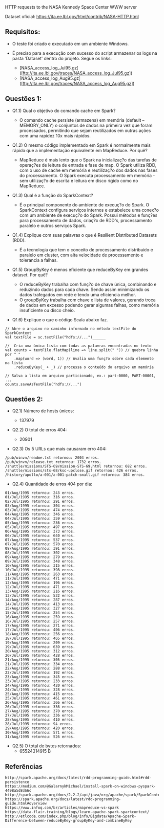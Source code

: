 
HTTP requests to the NASA Kennedy Space Center WWW server

Dataset oficial: https://ita.ee.lbl.gov/html/contrib/NASA-HTTP.html

## Requisitos:

* O teste foi criado e executado em um ambiente Windows.

* É preciso para a execução com sucesso do script armazenar os logs na pasta 'Dataset' dentro do projeto. Segue os links:
    - [NASA_access_log_Jul95.gz] ([ftp://ita.ee.lbl.gov/traces/NASA_access_log_Jul95.gz])
    - [NASA_access_log_Aug95.gz] ([ftp://ita.ee.lbl.gov/traces/NASA_access_log_Aug95.gz])
    
## Questões 1:

* Q1.1) Qual o objetivo do comando cache em Spark?
    - O comando cache persiste (armazena) em memória (default – MEMORY_ONLY) o conjuntos de dados na primeira vez que foram processados, permitindo que sejam reutilizados em outras ações com uma rapidez 10x mais rápidos.


* Q1.2) O mesmo código implementado em Spark é normalmente mais rápido que a implementação equivalente em MapReduce. Por quê?
    - MapReduce é mais lento que o Spark na inicializaç?o das tarefas de operaç?es de leitura de entrada e fase de map. O Spark utiliza RDD, com o uso de cache em memória e reutilizaç?o dos dados nas fases do processamento. O Spark executa processamento em memória - sem utilizaç?o de escrita e leitura em disco rígido como no MapReduce.


* Q1.3) Qual é a função do SparkContext?
    - É o principal componente do ambiente de execuç?o do Spark. O SparkContext configura serviços internos e estabelece uma conex?o com um ambiente de execuç?o do Spark. Possui métodos e funç?es para processamento de dados, criaç?o de RDD's, processamento paralelo e outros serviços Spark.


* Q1.4) Explique com suas palavras o que é Resilient Distributed Datasets (RDD).
    - É a tecnologia que tem o conceito de processamento distribuído e paralelo em cluster, com alta velocidade de processamento e tolerancia a falhas.


* Q1.5) GroupByKey é menos eficiente que reduceByKey em grandes dataset. Por quê?
    - O reduceByKey trabalha com funç?o de chave única, combinando e reduzindo dados para cada chave. Sendo assim minimizando os dados trafegados em rede e tendo uma eficiencia melhor.
    - O groupByKey trabalha com chave e lista de valores, gerando troca de dados em excesso podendo gerar algumas falhas, como memória insuficiente ou disco cheio.

* Q1.6) Explique o que o código Scala abaixo faz.
```
// Abre o arquivo no caminho informado no método textFile do SparkContext
val textFile = sc.textFile("hdfs://...")______

//  Cria uma única lista com todas as palavras encontradas no texto
val counts = textFile.flatMap(line => line.split(" ")) // quebra linha por " " 
	.map(word => (word, 1)) // Avalia uma funç?o sobre cada elemento na lista
	.reduceByKey(_ + _) // processa o conteúdo do arquivo em memória

// Salva a lista em arquivo particionado, ex.: part-0000, PART-00001, ...
counts.saveAsTextFile("hdfs://...")
```

## Questões 2:

* Q2.1) Número de hosts únicos:
    - 137979

* Q2.2) O total de erros 404:
    - 20901

* Q2.3) Os 5 URLs que mais causaram erro 404:
```
/pub/winvn/readme.txt retornou: 2004 erros.
/pub/winvn/release.txt retornou: 1732 erros.
/shuttle/missions/STS-69/mission-STS-69.html retornou: 682 erros.
/shuttle/missions/sts-68/ksc-upclose.gif retornou: 426 erros.
/history/apollo/a-001/a-001-patch-small.gif retornou: 384 erros.
```

* Q2.4) Quantidade de erros 404 por dia:
```
01/Aug/1995 retornou: 243 erros.
01/Jul/1995 retornou: 316 erros.
02/Jul/1995 retornou: 291 erros.
03/Aug/1995 retornou: 304 erros.
03/Jul/1995 retornou: 474 erros.
04/Aug/1995 retornou: 346 erros.
04/Jul/1995 retornou: 359 erros.
05/Aug/1995 retornou: 236 erros.
05/Jul/1995 retornou: 497 erros.
06/Aug/1995 retornou: 373 erros.
06/Jul/1995 retornou: 640 erros.
07/Aug/1995 retornou: 537 erros.
07/Jul/1995 retornou: 570 erros.
08/Aug/1995 retornou: 391 erros.
08/Jul/1995 retornou: 302 erros.
09/Aug/1995 retornou: 279 erros.
09/Jul/1995 retornou: 348 erros.
10/Aug/1995 retornou: 315 erros.
10/Jul/1995 retornou: 398 erros.
11/Aug/1995 retornou: 263 erros.
11/Jul/1995 retornou: 471 erros.
12/Aug/1995 retornou: 196 erros.
12/Jul/1995 retornou: 471 erros.
13/Aug/1995 retornou: 216 erros.
13/Jul/1995 retornou: 532 erros.
14/Aug/1995 retornou: 287 erros.
14/Jul/1995 retornou: 413 erros.
15/Aug/1995 retornou: 327 erros.
15/Jul/1995 retornou: 254 erros.
16/Aug/1995 retornou: 259 erros.
16/Jul/1995 retornou: 257 erros.
17/Aug/1995 retornou: 271 erros.
17/Jul/1995 retornou: 406 erros.
18/Aug/1995 retornou: 256 erros.
18/Jul/1995 retornou: 465 erros.
19/Aug/1995 retornou: 209 erros.
19/Jul/1995 retornou: 639 erros.
20/Aug/1995 retornou: 312 erros.
20/Jul/1995 retornou: 428 erros.
21/Aug/1995 retornou: 305 erros.
21/Jul/1995 retornou: 334 erros.
22/Aug/1995 retornou: 288 erros.
22/Jul/1995 retornou: 192 erros.
23/Aug/1995 retornou: 345 erros.
23/Jul/1995 retornou: 233 erros.
24/Aug/1995 retornou: 420 erros.
24/Jul/1995 retornou: 328 erros.
25/Aug/1995 retornou: 415 erros.
25/Jul/1995 retornou: 461 erros.
26/Aug/1995 retornou: 366 erros.
26/Jul/1995 retornou: 336 erros.
27/Aug/1995 retornou: 370 erros.
27/Jul/1995 retornou: 336 erros.
28/Aug/1995 retornou: 410 erros.
28/Jul/1995 retornou: 94 erros.
29/Aug/1995 retornou: 420 erros.
30/Aug/1995 retornou: 571 erros.
31/Aug/1995 retornou: 526 erros.
```
* Q2.5) O total de bytes retornados:
    - 65524314915 B


## Referências
    http://spark.apache.org/docs/latest/rdd-programming-guide.html#rdd-persistence
    https://medium.com/@GalarnykMichael/install-spark-on-windows-pyspark-4498a5d8d66c
    http://spark.apache.org/docs/2.2.2/api/java/org/apache/spark/SparkContext.html
    https://spark.apache.org/docs/latest/rdd-programming-guide.html#overview
    https://www.infoq.com/br/articles/mapreduce-vs-spark
    https://data-flair.training/blogs/learn-apache-spark-sparkcontext/
    http://etlcode.com/index.php/blog/info/Bigdata/Apache-Spark-Difference-between-reduceByKey-groupByKey-and-combineByKey
